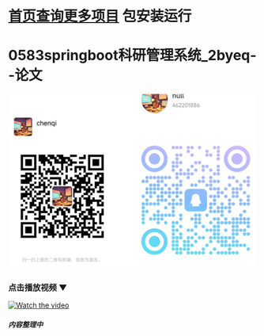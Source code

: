 # [首页查询更多项目](https://github.com/GraduationProject-springboot) 包安装运行


# 0583springboot科研管理系统_2byeq--论文

![picture](https://raw.githubusercontent.com/GraduationProject-springboot/.github/main/img/wx.png)

### 点击播放视频 ▼
[![Watch the video](https://i.sstatic.net/Vp2cE.png)](https://www.bilibili.com/video/BV1eMbYemE1U?p=81)


#####   内容整理中  











